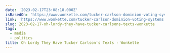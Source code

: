 ```yaml
---
date: '2023-02-17T23:08:18.000Z'
isBasedOn: 'https://www.wonkette.com/tucker-carlson-dominion-voting-systems'
link: 'https://www.wonkette.com/tucker-carlson-dominion-voting-systems'
slug: 2023-02-17-oh-lordy-they-have-tucker-carlsons-texts-wonkette
tags:
  - media
  - politics
title: Oh Lordy They Have Tucker Carlson's Texts - Wonkette
---
```


